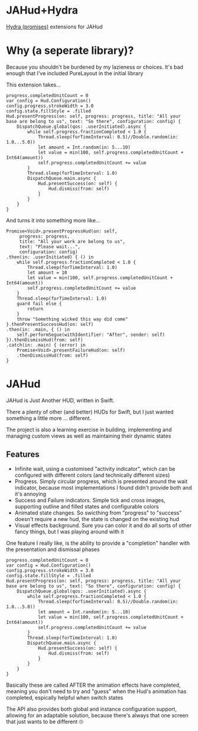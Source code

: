 # JAHud+Hydra

[Hydra (promises)](https://github.com/malcommac/Hydra) extensions for JAHud

# Why (a seperate library)?

Because you shouldn't be burdened by my lazieness or choices.  It's bad enough that I've included PureLayout in the initial library

This extension takes...

~~~~
progress.completedUnitCount = 0
var config = Hud.Configuration()
config.progress.strokeWidth = 3.0
config.state.fillStyle = .filled
Hud.presentProgress(on: self, progress: progress, title: "All your base are belong to us", text: "So there", configuration: config) {
	DispatchQueue.global(qos: .userInitiated).async {
		while self.progress.fractionCompleted < 1.0 {
			Thread.sleep(forTimeInterval: 0.5)//Double.random(in: 1.0...5.0))
			let amount = Int.random(in: 5...10)
			let value = min(100, self.progress.completedUnitCount + Int64(amount))
			self.progress.completedUnitCount += value
		}
		Thread.sleep(forTimeInterval: 1.0)
		DispatchQueue.main.async {
			Hud.presentSuccess(on: self) {
				Hud.dismiss(from: self)
			}
		}
	}
}
~~~~

And turns it into something more like...

~~~
Promise<Void>.presentProgressHud(on: self,
	 progress: progress,
	 title: "All your work are belong to us",
	 text: "Please wait...",
	 configuration: config)
.then(in: .userInitiated) { () in
	while self.progress.fractionCompleted < 1.0 {
		Thread.sleep(forTimeInterval: 1.0)
		let amount = 10
		let value = min(100, self.progress.completedUnitCount + Int64(amount))
		self.progress.completedUnitCount += value
	}
	Thread.sleep(forTimeInterval: 1.0)
	guard fail else {
		return
	}
	throw "Something wicked this way did come"
}.thenPresentSuccessHud(on: self)
.then(in: .main, { () in
	self.performSegue(withIdentifier: "After", sender: self)
}).thenDismissHud(from: self)
.catch(in: .main) { (error) in
	Promise<Void>.presentFailureHud(on: self)
	.thenDismissHud(from: self)
}
~~~

# JAHud

JAHud is Just Another HUD, written in Swift.

There a plenty of other (and better) HUDs for Swift, but I just wanted something a little more ... different.

The project is also a learning exercise in building, implementing and managing custom views as well as maintaining their dynamic states

## Features

- Infinite wait, using a customised "activity indicator", which can be configured with different colors (and technically different sizes)
- Progress. Simply circular progress, which is presented around the wait indicator, because most implementations I found didn't provide both and it's annoying
- Success and Failure indicators.  Simple tick and cross images, supporting outline and filled states and configurable colors
- Animated state changes.  So swicthing from "progress" to "success" doesn't require a new hud, the state is changed on the existing hud
- Visual effects background.  Sure you can color it and do all sorts of other fancy things, but I was playing around with it

One feature I really like, is the ability to provide a "completion" handler with the presentation and dismissal phases

~~~~
progress.completedUnitCount = 0
var config = Hud.Configuration()
config.progress.strokeWidth = 3.0
config.state.fillStyle = .filled
Hud.presentProgress(on: self, progress: progress, title: "All your base are belong to us", text: "So there", configuration: config) {
	DispatchQueue.global(qos: .userInitiated).async {
		while self.progress.fractionCompleted < 1.0 {
			Thread.sleep(forTimeInterval: 0.5)//Double.random(in: 1.0...5.0))
			let amount = Int.random(in: 5...10)
			let value = min(100, self.progress.completedUnitCount + Int64(amount))
			self.progress.completedUnitCount += value
		}
		Thread.sleep(forTimeInterval: 1.0)
		DispatchQueue.main.async {
			Hud.presentSuccess(on: self) {
				Hud.dismiss(from: self)
			}
		}
	}
}
~~~~

Basically these are called AFTER the animation effects have completed, meaning you don't need to try and "guess" when the Hud's animation has completed, espically helpful when switch states

The API also provides both global and instance configuration support, allowing for an adaptable solution, because there's always that one screen that just wants to be different 🙄
